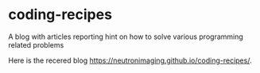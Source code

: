 # coding-recipes
A blog with articles reporting hint on how to solve various programming related problems

Here is the recered blog https://neutronimaging.github.io/coding-recipes/.
